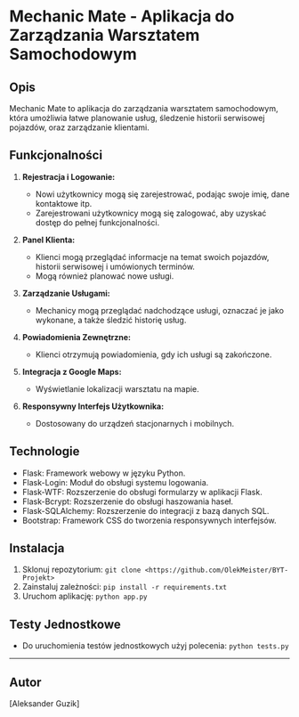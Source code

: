 # Mechanic Mate - Aplikacja do Zarządzania Warsztatem Samochodowym

## Opis
Mechanic Mate to aplikacja do zarządzania warsztatem samochodowym, która umożliwia łatwe planowanie usług, śledzenie historii serwisowej pojazdów, oraz zarządzanie klientami.

## Funkcjonalności
1. **Rejestracja i Logowanie:**
   - Nowi użytkownicy mogą się zarejestrować, podając swoje imię, dane kontaktowe itp.
   - Zarejestrowani użytkownicy mogą się zalogować, aby uzyskać dostęp do pełnej funkcjonalności.

2. **Panel Klienta:**
   - Klienci mogą przeglądać informacje na temat swoich pojazdów, historii serwisowej i umówionych terminów.
   - Mogą również planować nowe usługi.

3. **Zarządzanie Usługami:**
   - Mechanicy mogą przeglądać nadchodzące usługi, oznaczać je jako wykonane, a także śledzić historię usług.

4. **Powiadomienia Zewnętrzne:**
   - Klienci otrzymują powiadomienia, gdy ich usługi są zakończone.

5. **Integracja z Google Maps:**
   - Wyświetlanie lokalizacji warsztatu na mapie.

6. **Responsywny Interfejs Użytkownika:**
   - Dostosowany do urządzeń stacjonarnych i mobilnych.

## Technologie
- Flask: Framework webowy w języku Python.
- Flask-Login: Moduł do obsługi systemu logowania.
- Flask-WTF: Rozszerzenie do obsługi formularzy w aplikacji Flask.
- Flask-Bcrypt: Rozszerzenie do obsługi haszowania haseł.
- Flask-SQLAlchemy: Rozszerzenie do integracji z bazą danych SQL.
- Bootstrap: Framework CSS do tworzenia responsywnych interfejsów.

## Instalacja
1. Sklonuj repozytorium: `git clone <https://github.com/OlekMeister/BYT-Projekt>`
2. Zainstaluj zależności: `pip install -r requirements.txt`
3. Uruchom aplikację: `python app.py`

## Testy Jednostkowe
- Do uruchomienia testów jednostkowych użyj polecenia: `python tests.py`

---

## Autor
[Aleksander Guzik]

